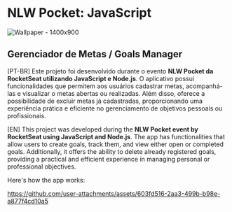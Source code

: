 # NLW Pocket: JavaScript

![Wallpaper - 1400x900](https://github.com/user-attachments/assets/7bc3ee2e-e676-4e54-994c-e56fa32361e7)

## Gerenciador de Metas / Goals Manager
[PT-BR] 
Este projeto foi desenvolvido durante o evento **NLW Pocket da RocketSeat utilizando JavaScript e Node.js**. O aplicativo possui funcionalidades que permitem aos usuários cadastrar metas, acompanhá-las e visualizar o metas abertas ou realizadas. Além disso, oferece a possibilidade de excluir metas já cadastradas, proporcionando uma experiência prática e eficiente no gerenciamento de objetivos pessoais ou profissionais.

[EN]
This project was developed during the **NLW Pocket event by RocketSeat using JavaScript and Node.js**. The app has functionalities that allow users to create goals, track them, and view either open or completed goals. Additionally, it offers the ability to delete already registered goals, providing a practical and efficient experience in managing personal or professional objectives.

Here's how the app works:

https://github.com/user-attachments/assets/603fd516-2aa3-499b-b98e-a877f4cd10a5







  



  
